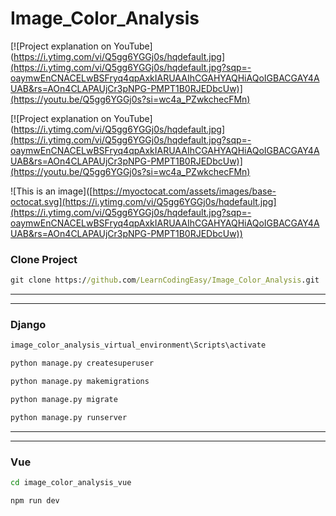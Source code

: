 # Image_Color_Analysis





[![Project explanation on YouTube](https://i.ytimg.com/vi/Q5gg6YGGj0s/hqdefault.jpg](https://i.ytimg.com/vi/Q5gg6YGGj0s/hqdefault.jpg?sqp=-oaymwEnCNACELwBSFryq4qpAxkIARUAAIhCGAHYAQHiAQoIGBACGAY4AUAB&rs=AOn4CLAPAUjCr3pNPG-PMPT1B0RJEDbcUw)](https://youtu.be/Q5gg6YGGj0s?si=wc4a_PZwkchecFMn)

[![Project explanation on YouTube](https://i.ytimg.com/vi/Q5gg6YGGj0s/hqdefault.jpg](https://i.ytimg.com/vi/Q5gg6YGGj0s/hqdefault.jpg?sqp=-oaymwEnCNACELwBSFryq4qpAxkIARUAAIhCGAHYAQHiAQoIGBACGAY4AUAB&rs=AOn4CLAPAUjCr3pNPG-PMPT1B0RJEDbcUw)](https://youtu.be/Q5gg6YGGj0s?si=wc4a_PZwkchecFMn)


![This is an image]([https://myoctocat.com/assets/images/base-octocat.svg](https://i.ytimg.com/vi/Q5gg6YGGj0s/hqdefault.jpg](https://i.ytimg.com/vi/Q5gg6YGGj0s/hqdefault.jpg?sqp=-oaymwEnCNACELwBSFryq4qpAxkIARUAAIhCGAHYAQHiAQoIGBACGAY4AUAB&rs=AOn4CLAPAUjCr3pNPG-PMPT1B0RJEDbcUw))


### Clone Project

```cmd
git clone https://github.com/LearnCodingEasy/Image_Color_Analysis.git
```

---

---

### Django

```cmd
image_color_analysis_virtual_environment\Scripts\activate
```

```cmd
python manage.py createsuperuser
```

```cmd
python manage.py makemigrations
```

```cmd
python manage.py migrate
```

```cmd
python manage.py runserver
```

---

---

### Vue

```cmd
cd image_color_analysis_vue
```

```cmd
npm run dev
```
